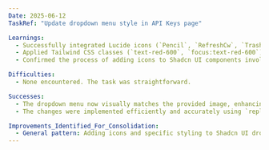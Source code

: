 ```yaml
---
Date: 2025-06-12
TaskRef: "Update dropdown menu style in API Keys page"

Learnings:
  - Successfully integrated Lucide icons (`Pencil`, `RefreshCw`, `Trash2`) into Shadcn UI `DropdownMenuItem` components.
  - Applied Tailwind CSS classes (`text-red-600`, `focus:text-red-600`) to `DropdownMenuItem` for specific styling (e.g., red text for delete action).
  - Confirmed the process of adding icons to Shadcn UI components involves importing the icon and placing it directly within the component's children, often with a margin utility class (`mr-2`) for spacing.

Difficulties:
  - None encountered. The task was straightforward.

Successes:
  - The dropdown menu now visually matches the provided image, enhancing the UI/UX.
  - The changes were implemented efficiently and accurately using `replace_in_file`.

Improvements_Identified_For_Consolidation:
  - General pattern: Adding icons and specific styling to Shadcn UI dropdown menu items.
---
```

